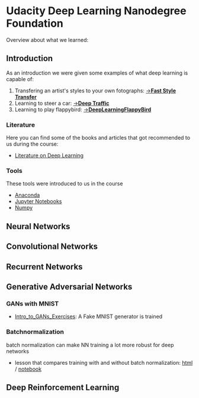 # Udacity Deep Learning Nanodegree Foundation

Overview about what we learned:

## Introduction
As an introduction we were given some examples of what deep learning is capable of: 
1. Transfering an artist's styles to your own fotographs: [->**Fast Style Transfer**](https://github.com/lengstrom/fast-style-transfer)
2. Learning to steer a car: [->**Deep Traffic**](https://selfdrivingcars.mit.edu/deeptraffic/)
3. Learning to play flappybird: [->**DeepLearningFlappyBird**](https://github.com/yenchenlin/DeepLearningFlappyBird)

### Literature
Here you can find some of the books and articles that got recommended to us during the course:
- [Literature on Deep Learning](literature.md)

### Tools
These tools were introduced to us in the course
- [Anaconda](anaconda.md)
- [Jupyter Notebooks](jupyter_notebooks.md)
- [Numpy](numpy.md)



## Neural Networks

## Convolutional Networks

## Recurrent Networks

## Generative Adversarial Networks

### GANs with MNIST
- [Intro_to_GANs_Exercises](Intro_to_GANs_Exercises.html): A Fake MNIST generator is trained

### Batchnormalization
batch normalization can make NN training a lot more robust for deep networks 
- lesson that compares training with and without batch normalization: [html](Batch_Normalization_Lesson.html) / [notebook](https://github.com/sabinem/udacity_DL/blob/master/batch_normalization/README.md)

## Deep Reinforcement Learning

